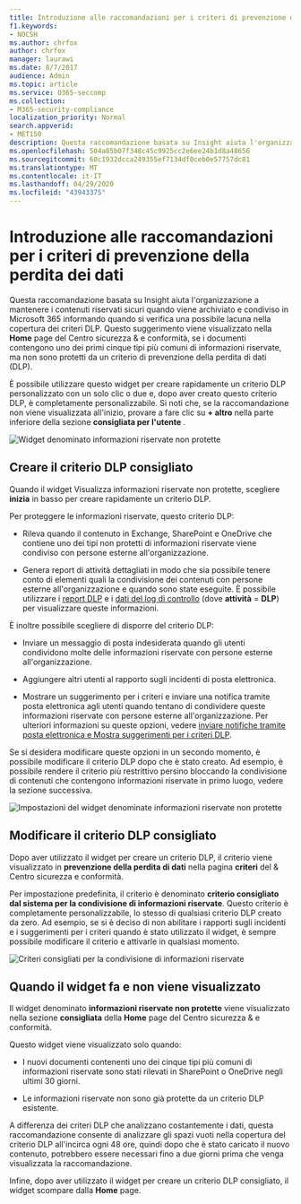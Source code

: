 ```yaml
---
title: Introduzione alle raccomandazioni per i criteri di prevenzione della perdita dei dati
f1.keywords:
- NOCSH
ms.author: chrfox
author: chrfox
manager: laurawi
ms.date: 8/7/2017
audience: Admin
ms.topic: article
ms.service: O365-seccomp
ms.collection:
- M365-security-compliance
localization_priority: Normal
search.appverid:
- MET150
description: Questa raccomandazione basata su Insight aiuta l'organizzazione a mantenere i contenuti riservati sicuri quando viene archiviato e condiviso in Microsoft 365 informando quando si verifica una possibile lacuna nella copertura dei criteri DLP. Questo suggerimento viene visualizzato nella Home page del Centro sicurezza &amp; e conformità, se i documenti contengono uno dei primi cinque tipi più comuni di informazioni riservate ma non sono protetti da un criterio DLP.
ms.openlocfilehash: 504a85b07f348c45c9925cc2e6ee24b1d8a48656
ms.sourcegitcommit: 60c1932dcca249355ef7134df0ceb0e57757dc81
ms.translationtype: MT
ms.contentlocale: it-IT
ms.lasthandoff: 04/29/2020
ms.locfileid: "43943375"
---
```

# <a name="get-started-with-dlp-policy-recommendations"></a>Introduzione alle raccomandazioni per i criteri di prevenzione della perdita dei dati

Questa raccomandazione basata su Insight aiuta l'organizzazione a mantenere i contenuti riservati sicuri quando viene archiviato e condiviso in Microsoft 365 informando quando si verifica una possibile lacuna nella copertura dei criteri DLP. Questo suggerimento viene visualizzato nella **Home** page del Centro sicurezza &amp; e conformità, se i documenti contengono uno dei primi cinque tipi più comuni di informazioni riservate, ma non sono protetti da un criterio di prevenzione della perdita di dati (DLP). 
  
È possibile utilizzare questo widget per creare rapidamente un criterio DLP personalizzato con un solo clic o due e, dopo aver creato questo criterio DLP, è completamente personalizzabile. Si noti che, se la raccomandazione non viene visualizzata all'inizio, provare a fare clic su **+ altro** nella parte inferiore della sezione **consigliata per l'utente** . 
  
![Widget denominato informazioni riservate non protette](../media/91bc04d2-6eff-4294-8b73-b2d56d26ffc4.png)
  
## <a name="create-the-recommended-dlp-policy"></a>Creare il criterio DLP consigliato

Quando il widget Visualizza informazioni riservate non protette, scegliere **inizia** in basso per creare rapidamente un criterio DLP. 
  
Per proteggere le informazioni riservate, questo criterio DLP:
  
- Rileva quando il contenuto in Exchange, SharePoint e OneDrive che contiene uno dei tipi non protetti di informazioni riservate viene condiviso con persone esterne all'organizzazione.
    
- Genera report di attività dettagliati in modo che sia possibile tenere conto di elementi quali la condivisione dei contenuti con persone esterne all'organizzazione e quando sono state eseguite. È possibile utilizzare i [report DLP](view-the-dlp-reports.md) e i [dati del log di controllo](search-the-audit-log-in-security-and-compliance.md) (dove **attività** = **DLP**) per visualizzare queste informazioni.
    
È inoltre possibile scegliere di disporre del criterio DLP:
  
- Inviare un messaggio di posta indesiderata quando gli utenti condividono molte delle informazioni riservate con persone esterne all'organizzazione.
    
- Aggiungere altri utenti al rapporto sugli incidenti di posta elettronica.
    
- Mostrare un suggerimento per i criteri e inviare una notifica tramite posta elettronica agli utenti quando tentano di condividere queste informazioni riservate con persone esterne all'organizzazione. Per ulteriori informazioni su queste opzioni, vedere [inviare notifiche tramite posta elettronica e Mostra suggerimenti per i criteri DLP](use-notifications-and-policy-tips.md).
    
Se si desidera modificare queste opzioni in un secondo momento, è possibile modificare il criterio DLP dopo che è stato creato. Ad esempio, è possibile rendere il criterio più restrittivo persino bloccando la condivisione di contenuti che contengono informazioni riservate in primo luogo, vedere la sezione successiva.
  
![Impostazioni del widget denominate informazioni riservate non protette](../media/b6106cbd-1bed-4582-aaef-b678de470c9b.png)
  
## <a name="edit-the-recommended-dlp-policy"></a>Modificare il criterio DLP consigliato

Dopo aver utilizzato il widget per creare un criterio DLP, il criterio viene visualizzato in **prevenzione della perdita di dati** nella pagina **criteri** del &amp; Centro sicurezza e conformità. 
  
Per impostazione predefinita, il criterio è denominato **criterio consigliato dal sistema per la condivisione di informazioni riservate**. Questo criterio è completamente personalizzabile, lo stesso di qualsiasi criterio DLP creato da zero. Ad esempio, se si è deciso di non abilitare i rapporti sugli incidenti e i suggerimenti per i criteri quando è stato utilizzato il widget, è sempre possibile modificare il criterio e attivarle in qualsiasi momento.
  
![Criteri consigliati per la condivisione di informazioni riservate](../media/2fc49f25-ec25-4433-add4-d60f73888f13.png)
  
## <a name="when-the-widget-does-and-does-not-appear"></a>Quando il widget fa e non viene visualizzato

Il widget denominato **informazioni riservate non protette** viene visualizzato nella sezione **consigliata** della **Home** page del Centro sicurezza &amp; e conformità. 
  
Questo widget viene visualizzato solo quando:
  
- I nuovi documenti contenenti uno dei cinque tipi più comuni di informazioni riservate sono stati rilevati in SharePoint o OneDrive negli ultimi 30 giorni.
    
- Le informazioni riservate non sono già protette da un criterio DLP esistente.
    
A differenza dei criteri DLP che analizzano costantemente i dati, questa raccomandazione consente di analizzare gli spazi vuoti nella copertura del criterio DLP all'incirca ogni 48 ore, quindi dopo che è stato caricato il nuovo contenuto, potrebbero essere necessari fino a due giorni prima che venga visualizzata la raccomandazione.
  
Infine, dopo aver utilizzato il widget per creare un criterio DLP consigliato, il widget scompare dalla **Home** page. 
  

